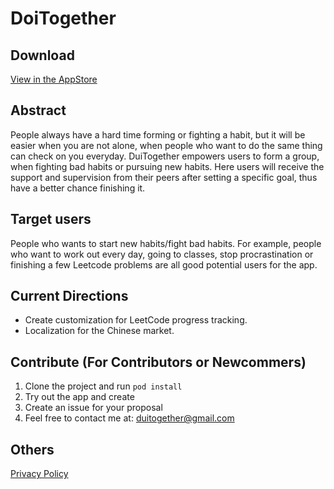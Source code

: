 #  DoiTogether

## Download
[View in the AppStore](https://itunes.apple.com/us/app/doitogether/id1445971386?ls=1&mt=8)

## Abstract
People always have a hard time forming or fighting a habit, but it will be easier when you are not alone, when people who want to do the same thing can check on you everyday. DuiTogether empowers users to form a group, when fighting bad habits or pursuing new habits. Here users will receive the support and supervision from their peers after setting a specific goal, thus have a better chance finishing it.

## Target users
People who wants to start new habits/fight bad habits. For example, people who want to work out every day, going to classes, stop procrastination or finishing a few Leetcode problems are all good potential users for the app.

## Current Directions
- Create customization for LeetCode progress tracking.
- Localization for the Chinese market.

## Contribute (For Contributors or Newcommers)
1. Clone the project and run ``` pod install ```
2. Try out the app and create
3. Create an issue for your proposal
4. Feel free to contact me at: duitogether@gmail.com

## Others
[Privacy Policy](https://zhuoweiz.github.io/DoiTogether/privacy_policy.html)

